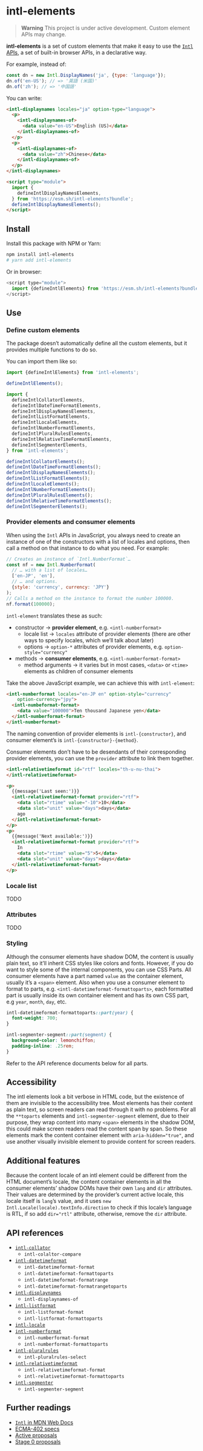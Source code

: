 # intl-elements

> **Warning**
> This project is under active development. Custom element APIs may change.

**intl-elements** is a set of custom elements that make it easy to use the
[`Intl` APIs](https://developer.mozilla.org/en-US/docs/Web/JavaScript/Reference/Global_Objects/Intl),
a set of built-in browser APIs, in a declarative way.

For example, instead of:

```js
const dn = new Intl.DisplayNames('ja', {type: 'language'});
dn.of('en-US'); // => '英語 (米国)'
dn.of('zh'); // => '中国語'
```

You can write:

```html
<intl-displaynames locales="ja" option-type="language">
  <p>
    <intl-displaynames-of>
      <data value="en-US">English (US)</data>
    </intl-displaynames-of>
  </p>
  <p>
    <intl-displaynames-of>
      <data value="zh">Chinese</data>
    </intl-displaynames-of>
  </p>
</intl-displaynames>

<script type="module">
  import {
    defineIntlDisplayNamesElements,
  } from 'https://esm.sh/intl-elements?bundle';
  defineIntlDisplayNamesElements();
</script>
```

## Install

Install this package with NPM or Yarn:

```sh
npm install intl-elements
# yarn add intl-elements
```

Or in browser:

```js
<script type="module">
  import {defineIntlElements} from 'https://esm.sh/intl-elements?bundle';
</script>
```

## Use

### Define custom elements

The package doesn’t automatically define all the custom elements, but it
provides multiple functions to do so.

You can import them like so:

```js
import {defineIntlElements} from 'intl-elements';

defineIntlElements();
```

```js
import {
  defineIntlCollatorElements,
  defineIntlDateTimeFormatElements,
  defineIntlDisplayNamesElements,
  defineIntlListFormatElements,
  defineIntlLocaleElements,
  defineIntlNumberFormatElements,
  defineIntlPluralRulesElements,
  defineIntlRelativeTimeFormatElements,
  defineIntlSegmenterElements,
} from 'intl-elements';

defineIntlCollatorElements();
defineIntlDateTimeFormatElements();
defineIntlDisplayNamesElements();
defineIntlListFormatElements();
defineIntlLocaleElements();
defineIntlNumberFormatElements();
defineIntlPluralRulesElements();
defineIntlRelativeTimeFormatElements();
defineIntlSegmenterElements();
```

### Provider elements and consumer elements

When using the `Intl` APIs in JavaScript, you always need to create an instance
of one of the constructors with a list of locales and options, then call a
method on that instance to do what you need. For example:

```js
// Creates an instance of `Intl.NumberFormat`…
const nf = new Intl.NumberFormat(
  // … with a list of locales…
  ['en-JP', 'en'],
  // … and options.
  {style: 'currency', currency: 'JPY'}
);
// Calls a method on the instance to format the number 100000.
nf.format(100000);
```

`intl-element` translates these as such:

+ constructor → **provider element**, e.g. `<intl-numberformat>`
    - locale list → `locales` attribute of provider elements (there are other
      ways to specify locales, which we’ll talk about later)
    - options → `option-*` attributes of provider elements, e.g.
      `option-style="currency"`
+ methods → **consumer elements**, e.g. `<intl-numberformat-format>`
    - method arguments → it varies but in most cases, `<data>` or `<time>`
      elements as children of consumer elements

Take the above JavaScript example, we can achieve this with `intl-element`:

```html
<intl-numberformat locales="en-JP en" option-style="currency"
    option-currency="jpy">
  <intl-numbeformat-format>
    <data value="100000">Ten thousand Japanese yen</data>
  </intl-numberformat-format>
</intl-numberformat>
```

The naming convention of provider elements is `intl-{constructor}`, and consumer
element’s is `intl-{constructor}-{method}`.

Consumer elements don’t have to be desendants of their corresponding provider
elements, you can use the `provider` attribute to link them together.

```html
<intl-relativetimeformat id="rtf" locales="th-u-nu-thai">
</intl-relativetimeformat>

<p>
  {{message('Last seen:')}}
  <intl-relativetimeformat-format provider="rtf">
    <data slot="rtime" value="-10">10</data>
    <data slot="unit" value="days">days</data>
    ago
  </intl-relativetimeformat-format>
</p>
<p>
  {{message('Next available:')}}
  <intl-relativetimeformat-format provider="rtf">
    In
    <data slot="rtime" value="5">5</data>
    <data slot="unit" value="days">days</data>
  </intl-relativetimeformat-format>
</p>
```

### Locale list

TODO

### Attributes

TODO

### Styling

Although the consumer elements have shadow DOM, the content is usually plain
text, so it’ll inherit CSS styles like colors and fonts. However, if you do want
to style some of the internal components, you can use CSS Parts. All consumer
elements have a part named `value` as the container element, usually it’s a
`<span>` element. Also when you use a consumer element to format to parts, e.g.
`<intl-datetimeformat-formattoparts>`, each formatted part is usually inside its
own container element and has its own CSS part, e.g `year`, `month`, `day`, etc.

```css
intl-datetimeformat-formattoparts::part(year) {
  font-weight: 700;
}

intl-segmenter-segment::part(segment) {
  background-color: lemonchiffon;
  padding-inline: .25rem;
}
```

Refer to the API reference documents below for all parts.

## Accessibility

The intl elements look a bit verbose in HTML code, but the existence of them
are invisible to the accessibility tree. Most elements has their content as
plain text, so screen readers can read through it with no problems. For all the
`**toparts` elements and `intl-segmenter-segment` element, due to their purpose,
they wrap content into many `<span>` elements in the shadow DOM, this could make
screen readers read the content span by span. So these elements mark the
content container element with `aria-hidden="true"`, and use another visually
invisible element to provide content for screen readers.

## Additional features

Because the content locale of an intl element could be different from the
HTML document’s locale, the content container elements in all the consumer
elements’ shadow DOMs have their own `lang` and `dir` attributes. Their values
are determined by the provider’s current active locale, this locale itself
is `lang`’s value, and it uses `new Intl.Locale(locale).textInfo.direction`
to check if this locale’s language is RTL, if so add `dir="rtl"` attribute,
otherwise, remove the `dir` attribute.

## API references

+ [`intl-collator`](./src/elements/collator/README.md)
    - `intl-colaltor-compare`
+ [`intl-datetimeformat`](./src/elements/datetimeformat/README.md)
    - `intl-datetimeformat-format`
    - `intl-datetimeformat-formattoparts`
    - `intl-datetimeformat-formatrange`
    - `intl-datetimeformat-formatrangetoparts`
+ [`intl-displaynames`](./src/elements/displaynames/README.md)
    - `intl-displaynames-of`
+ [`intl-listformat`](./src/elements/listformat/README.md)
    - `intl-listformat-format`
    - `intl-listformat-formattoparts`
+ [`intl-locale`](./src/elements/locale/README.md)
+ [`intl-numberformat`](./src/elements/numberformat/README.md)
    - `intl-numberformat-format`
    - `intl-numberformat-formattoparts`
+ [`intl-pluralrules`](./src/elements/pluralrules/README.md)
    - `intl-pluralrules-select`
+ [`intl-relativetimeformat`](./src/elements/relativetimeformat/README.md)
    - `intl-relativetimeformat-format`
    - `intl-relativetimeformat-formattoparts`
+ [`intl-segmenter`](./src/elements/segmenter/README.md)
    - `intl-segmenter-segment`

## Further readings

+ [`Intl` in MDN Web Docs](https://developer.mozilla.org/en-US/docs/Web/JavaScript/Reference/Global_Objects/Intl)
+ [ECMA-402 specs](https://tc39.es/ecma402/)
+ [Active proposals](https://github.com/tc39/proposals/blob/main/ecma402/README.md)
+ [Stage 0 proposals](https://github.com/tc39/proposals/blob/main/ecma402/stage-0-proposals.md)
